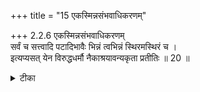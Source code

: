 +++
title = "15 एकस्मिन्नसंभवाधिकरणम्"

+++
2.2.6 एकस्मिन्नसंभवाधिकरणम्  
सर्वं च सत्त्वादि पटादिभावैः भिन्नं त्वभिन्नं स्थिरमस्थिरं च ।  
इत्यप्यसत् येन विरुद्धधर्मौ नैकाश्रयावन्यकृता प्रतीतिः ॥ 20 ॥

<details><summary>टीका</summary>

2.2.6 एकस्मिन्नसंभवाधिकरणम् Every obejct in the world can be said to have all features, namely, as existence, non - existence, difference and non - difference, permanence and impermanence, etc.1 This view too is unsound. Difference, non - difference, etc., which are opposed to each other can not exist in one and the same substratum. 2 Notes : 1. Every obejct undergoes transformation and this is technically known as पर्याय Because of this transformative nature every obejct can be said to be different, non - different, etc. 2. Cf: BS. II.ii.33.
</details>

